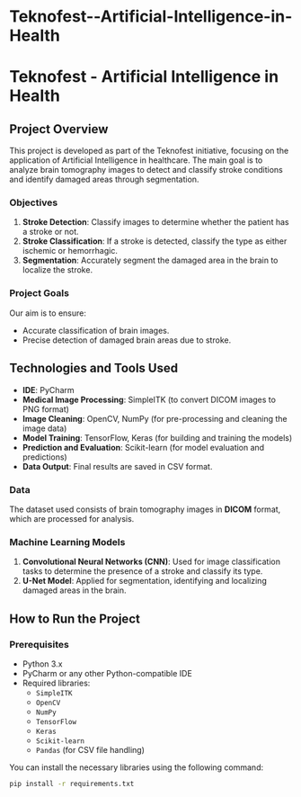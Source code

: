 # Teknofest--Artificial-Intelligence-in-Health
# Teknofest - Artificial Intelligence in Health

## Project Overview

This project is developed as part of the Teknofest initiative, focusing on the application of Artificial Intelligence in healthcare. The main goal is to analyze brain tomography images to detect and classify stroke conditions and identify damaged areas through segmentation.

### Objectives

1. **Stroke Detection**: Classify images to determine whether the patient has a stroke or not.
2. **Stroke Classification**: If a stroke is detected, classify the type as either ischemic or hemorrhagic.
3. **Segmentation**: Accurately segment the damaged area in the brain to localize the stroke.

### Project Goals

Our aim is to ensure:
- Accurate classification of brain images.
- Precise detection of damaged brain areas due to stroke.

## Technologies and Tools Used

- **IDE**: PyCharm
- **Medical Image Processing**: SimpleITK (to convert DICOM images to PNG format)
- **Image Cleaning**: OpenCV, NumPy (for pre-processing and cleaning the image data)
- **Model Training**: TensorFlow, Keras (for building and training the models)
- **Prediction and Evaluation**: Scikit-learn (for model evaluation and predictions)
- **Data Output**: Final results are saved in CSV format.

### Data

The dataset used consists of brain tomography images in **DICOM** format, which are processed for analysis.

### Machine Learning Models

1. **Convolutional Neural Networks (CNN)**: Used for image classification tasks to determine the presence of a stroke and classify its type.
2. **U-Net Model**: Applied for segmentation, identifying and localizing damaged areas in the brain.

## How to Run the Project

### Prerequisites

- Python 3.x
- PyCharm or any other Python-compatible IDE
- Required libraries:
  - `SimpleITK`
  - `OpenCV`
  - `NumPy`
  - `TensorFlow`
  - `Keras`
  - `Scikit-learn`
  - `Pandas` (for CSV file handling)

You can install the necessary libraries using the following command:

```bash
pip install -r requirements.txt
